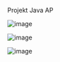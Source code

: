 Projekt Java AP

![image](https://github.com/MateuszBedkowski/Java_AP_projekt/assets/94284923/208caf0d-2254-4e1c-b2d0-dde12ae875c2)


![image](https://github.com/MateuszBedkowski/Java_AP_projekt/assets/94284923/53b1e6be-a5da-47f4-b2b0-0c9365ca2926)


![image](https://github.com/MateuszBedkowski/Java_AP_projekt/assets/94284923/58f84e5f-38b1-4bf8-a20a-d339aafa9665)
